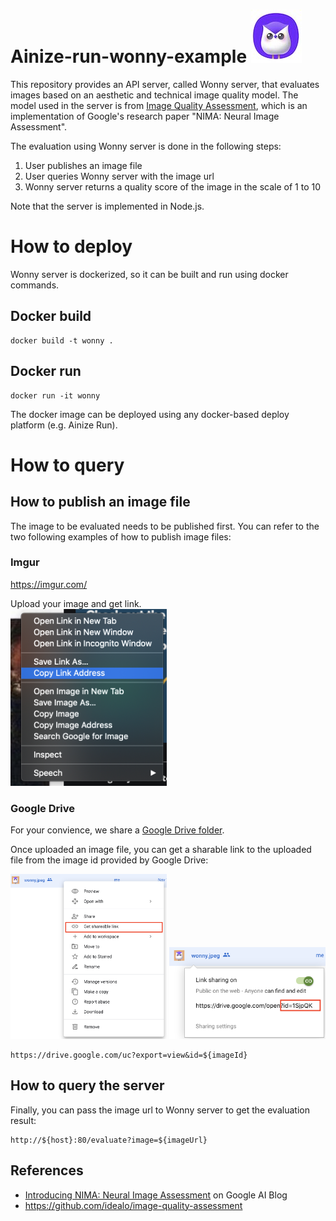 # Ainize-run-wonny-example ![alt text](/images/wonny.jpeg)

This repository provides an API server, called Wonny server, that evaluates images based on an aesthetic and technical image quality model. The model used in the server is from [Image Quality Assessment](https://github.com/idealo/image-quality-assessment), which is an implementation of Google's research paper "NIMA: Neural Image Assessment". 

The evaluation using Wonny server is done in the following steps:
1. User publishes an image file
2. User queries Wonny server with the image url
3. Wonny server returns a quality score of the image in the scale of 1 to 10

Note that the server is implemented in Node.js.

# How to deploy

Wonny server is dockerized, so it can be built and run using docker commands.

## Docker build
```
docker build -t wonny .
```

## Docker run 
```
docker run -it wonny
```

The docker image can be deployed using any docker-based deploy platform (e.g. Ainize Run).

# How to query

## How to publish an image file

The image to be evaluated needs to be published first. You can refer to the two following examples of how to publish image files: 

### Imgur

https://imgur.com/

Upload your image and get link.  
<img src="/images/imgur.png" width="250" />  

### Google Drive 

For your convience, we share a [Google Drive folder](https://drive.google.com/drive/folders/1Ou30F1YEa0Wnh6V1gPjSwmxNmobqe_X2). 

Once uploaded an image file, you can get a sharable link to the uploaded file from the image id provided by Google Drive:

<img src="/images/gdrive.png" width="250" />
<img src="/images/gdrive2.png" width="250" />

```
https://drive.google.com/uc?export=view&id=${imageId}
```

## How to query the server

Finally, you can pass the image url to Wonny server to get the evaluation result:
```
http://${host}:80/evaluate?image=${imageUrl}
```

## References
* [Introducing NIMA: Neural Image Assessment](https://ai.googleblog.com/2017/12/introducing-nima-neural-image-assessment.html) on Google AI Blog
* https://github.com/idealo/image-quality-assessment
